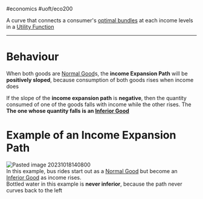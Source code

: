 #economics #uoft/eco200 

A curve that connects a consumer's [optimal bundles](Utility%20Optimization.md) at each income levels in a [Utility Function](Utility%20Function.md)

---
# Behaviour
When both goods are [Normal Good](Normal%20Good.md)s, the **income Expansion Path** will be **positively sloped**, because consumption of both goods rises when income does

If the slope of the **income expansion path** is **negative**, then the quantity consumed of one of the goods falls with income while the other rises. The **The one whose quantity falls is an [Inferior Good](Inferior%20Good.md)** 

# Example of an Income Expansion Path
![Pasted image 20231018140800](Pasted%20image%2020231018140800.png)  
In this example, bus rides start out as a [Normal Good](Normal%20Good.md) but become an [Inferior Good](Inferior%20Good.md) as income rises.  
Bottled water in this example is **never inferior**, because the path never curves back to the left



